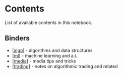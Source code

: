 # Contents
List of available contents in this notebook.

## Binders
- [[algo]] - algorithms and data structures
- [[ml]] - machine learning and a.i.
- [[media]] - media tips and tricks
- [[trading]] - notes on algorithmic trading and related

[//begin]: # "Autogenerated link references for markdown compatibility"
[algo]: algo.md "Algorithms"
[ml]: ml.md "Machine Learning"
[media]: media.md "Media"
[trading]: trading.md "Trading"
[//end]: # "Autogenerated link references"
